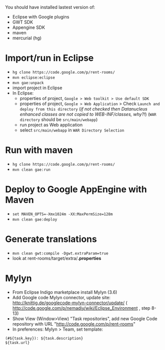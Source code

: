 You should have installed lastest version of:
  * Eclipse with Google plugins
  * GWT SDK
  * Appengine SDK
  * maven
  * mercurial (hg)

# Import/run in Eclipse #
  * `hg clone https://code.google.com/p/rent-rooms/`
  * `mvn eclipse:eclipse`
  * `mvn gae:unpack`
  * import project in Eclipse
  * In Eclipse:
    * properties of project, `Google > Web toolkit > Use default SDK`
    * properties of project, `Google > Web Application` > Check `Launch and deploy from this directory` (_if not checked then Datanucleus enhanced classes are not copied to WEB-INF/classes, why?!_) (`WAR directory` should be `src/main/webapp`)
    * run project as Web application
    * select `src/main/webapp` in `WAR Directory Selection`

# Run with maven #
  * `hg clone https://code.google.com/p/rent-rooms/`
  * `mvn clean gae:run`

# Deploy to Google AppEngine with Maven #
  * `set MAVEN_OPTS=-Xmx1024m -XX:MaxPermSize=128m`
  * `mvn clean gae:deploy`

# Generate translations #
  * `mvn clean gwt:compile -Dgwt.extraParam=true`
  * look at rent-rooms/target/extra/**.properties**

# Mylyn #
  * From Eclipse Indigo marketplace install Mylyn (3.6)
  * Add Google code Mylyn connector, update site: http://knittig.de/googlecode-mylyn-connector/update/ ( http://code.google.com/p/nemadiy/wiki/Eclipse_Environment , step 8-13)
  * Show View (Window>View) "Task repositories", add new Google Code repository with URL "http://code.google.com/p/rent-rooms"
  * In preferences: Mylyn > Team, set template:
```
(#${task.key}): ${task.description}
${task.url}
```